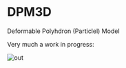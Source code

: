 # DPM3D
Deformable Polyhdron (Particlel) Model

Very much a work in progress:

![out](https://user-images.githubusercontent.com/68864205/165003123-1a3b653c-2394-4322-a5da-983f84b0fc2e.gif)

